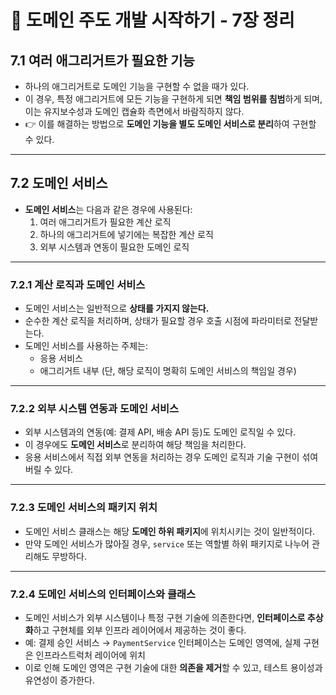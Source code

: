 # 📘 도메인 주도 개발 시작하기 - 7장 정리

## 7.1 여러 애그리거트가 필요한 기능

- 하나의 애그리거트로 도메인 기능을 구현할 수 없을 때가 있다.
- 이 경우, 특정 애그리거트에 모든 기능을 구현하게 되면 **책임 범위를 침범**하게 되며, 이는 유지보수성과 도메인 캡슐화 측면에서 바람직하지 않다.
- 👉 이를 해결하는 방법으로 **도메인 기능을 별도 도메인 서비스로 분리**하여 구현할 수 있다.

---

## 7.2 도메인 서비스

- **도메인 서비스**는 다음과 같은 경우에 사용된다:
  1. 여러 애그리거트가 필요한 계산 로직
  2. 하나의 애그리거트에 넣기에는 복잡한 계산 로직
  3. 외부 시스템과 연동이 필요한 도메인 로직

---

### 7.2.1 계산 로직과 도메인 서비스

- 도메인 서비스는 일반적으로 **상태를 가지지 않는다.**
- 순수한 계산 로직을 처리하며, 상태가 필요할 경우 호출 시점에 파라미터로 전달받는다.
- 도메인 서비스를 사용하는 주체는:
  - 응용 서비스
  - 애그리거트 내부 (단, 해당 로직이 명확히 도메인 서비스의 책임일 경우)

---

### 7.2.2 외부 시스템 연동과 도메인 서비스

- 외부 시스템과의 연동(예: 결제 API, 배송 API 등)도 도메인 로직일 수 있다.
- 이 경우에도 **도메인 서비스**로 분리하여 해당 책임을 처리한다.
- 응용 서비스에서 직접 외부 연동을 처리하는 경우 도메인 로직과 기술 구현이 섞여버릴 수 있다.

---

### 7.2.3 도메인 서비스의 패키지 위치

- 도메인 서비스 클래스는 해당 **도메인 하위 패키지**에 위치시키는 것이 일반적이다.
- 만약 도메인 서비스가 많아질 경우, `service` 또는 역할별 하위 패키지로 나누어 관리해도 무방하다.

---

### 7.2.4 도메인 서비스의 인터페이스와 클래스

- 도메인 서비스가 외부 시스템이나 특정 구현 기술에 의존한다면, **인터페이스로 추상화**하고 구현체를 외부 인프라 레이어에서 제공하는 것이 좋다.
- 예: 결제 승인 서비스 → `PaymentService` 인터페이스는 도메인 영역에, 실제 구현은 인프라스트럭처 레이어에 위치
- 이로 인해 도메인 영역은 구현 기술에 대한 **의존을 제거**할 수 있고, 테스트 용이성과 유연성이 증가한다.

